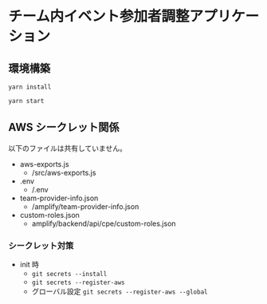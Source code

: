 # チーム内イベント参加者調整アプリケーション

## 環境構築

`yarn install`

`yarn start`

## AWS シークレット関係

以下のファイルは共有していません。

- aws-exports.js
  - /src/aws-exports.js
- .env
  - /.env
- team-provider-info.json
  - /amplify/team-provider-info.json
- custom-roles.json
  - amplify/backend/api/cpe/custom-roles.json

### シークレット対策

- init 時
  - `git secrets --install`
  - `git secrets --register-aws`
  - グローバル設定 `git secrets --register-aws --global`
